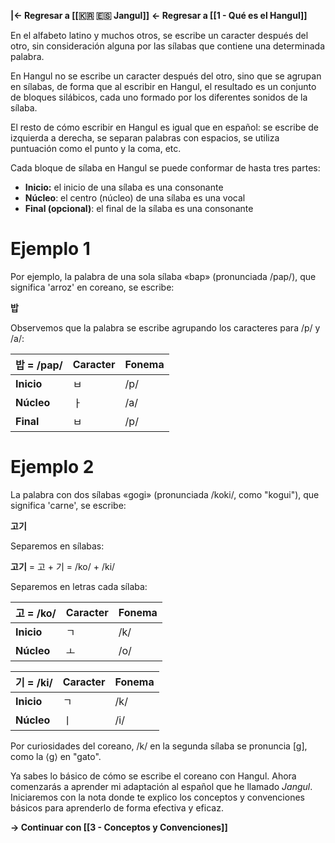 **|← Regresar a [[🇰🇷 🇪🇸 Jangul]]**
**← Regresar a [[1 - Qué es el Hangul]]**

En el alfabeto latino y muchos otros, se escribe un caracter después del otro, sin consideración alguna por las sílabas que contiene una determinada palabra.

En Hangul no se escribe un caracter después del otro, sino que se agrupan en sílabas, de forma que al escribir en Hangul, el resultado es un conjunto de bloques silábicos, cada uno formado por los diferentes sonidos de la sílaba.

El resto de cómo escribir en Hangul es igual que en español: se escribe de izquierda a derecha, se separan palabras con espacios, se utiliza puntuación como el punto y la coma, etc.

Cada bloque de sílaba en Hangul se puede conformar de hasta tres partes:

- **Inicio:** el inicio de una sílaba es una consonante
- **Núcleo**: el centro (núcleo) de una sílaba es una vocal
- **Final (opcional)**: el final de la sílaba es una consonante

# Ejemplo 1

Por ejemplo, la palabra de una sola sílaba «bap» (pronunciada /pap/), que significa 'arroz' en coreano, se escribe:

**밥**

Observemos que la palabra se escribe agrupando los caracteres para /p/ y /a/:

| **밥** = /pap/ | **Caracter** | **Fonema** |
| -------------- | ------------ | ---------- |
| **Inicio**     | ㅂ           | /p/        |
| **Núcleo**     | ㅏ           | /a/        |
| **Final**      | ㅂ           | /p/        |

# Ejemplo 2

La palabra con dos sílabas «gogi» (pronunciada /koki/, como "kogui"), que significa 'carne', se escribe:

**고기**

Separemos en sílabas:

**고기** = 고 + 기 = /ko/ + /ki/

Separemos en letras cada sílaba:

| **고** = /ko/ | **Caracter** | **Fonema** |
| ------------- | ------------ | ---------- |
| **Inicio**    | ㄱ           | /k/        |
| **Núcleo**    | ㅗ           | /o/        |

| **기** = /ki/ | **Caracter** | **Fonema** |
| ------------- | ------------ | ---------- |
| **Inicio**    | ㄱ           | /k/        |
| **Núcleo**    | ㅣ           | /i/        |

Por curiosidades del coreano, /k/ en la segunda sílaba se pronuncia [g], como la ⟨g⟩ en "gato".

Ya sabes lo básico de cómo se escribe el coreano con Hangul. Ahora comenzarás a aprender mi adaptación al español que he llamado _Jangul_. Iniciaremos con la nota donde te explico los conceptos y convenciones básicos para aprenderlo de forma efectiva y eficaz.

**→ Continuar con [[3 - Conceptos y Convenciones]]**

